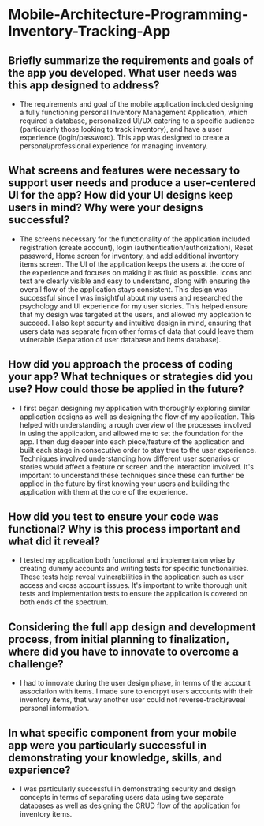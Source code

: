 # Mobile-Architecture-Programming-Inventory-Tracking-App

## Briefly summarize the requirements and goals of the app you developed. What user needs was this app designed to address?
- The requirements and goal of the mobile application included designing a fully functioning personal Inventory Management Application, which required a database, personalized UI/UX catering to a specific audience (particularly those looking to track inventory), and have a user experience (login/password). This app was designed to create a personal/professional experience for managing inventory.

## What screens and features were necessary to support user needs and produce a user-centered UI for the app? How did your UI designs keep users in mind? Why were your designs successful?
- The screens necessary for the functionality of the application included registration (create account), login (authentication/authorization), Reset password, Home screen for inventory, and add additional inventory items screen. The UI of the application keeps the users at the core of the experience and focuses on making it as fluid as possible. Icons and text are clearly visible and easy to understand, along with ensuring the overall flow of the application stays consistent. This design was successful since I was insightful about my users and researched the psychology and UI experience for my user stories. This helped ensure that my design was targeted at the users, and allowed my applcation to succeed. I also kept security and intuitive design in mind, ensuring that users data was separate from other forms of data that could leave them vulnerable (Separation of user database and items database).


## How did you approach the process of coding your app? What techniques or strategies did you use? How could those be applied in the future?
- I first began designing my application with thoroughly exploring similar application designs as well as designing the flow of my application. This helped with understanding a rough overview of the processes involved in using the application, and allowed me to set the foundation for the app. I then dug deeper into each piece/feature of the application and built each stage in consecutive order to stay true to the user experience. Techniques involved understanding how different user scenarios or stories would affect a feature or screen and the interaction involved. It's important to understand these techniques since these can further be applied in the future by first knowing your users and building the application with them at the core of the experience.

## How did you test to ensure your code was functional? Why is this process important and what did it reveal?
- I tested my application both functional and implementaion wise by creating dummy accounts and writing tests for specific functionalities. These tests help reveal vulnerabilities in the application such as user access and cross account issues. It's important to write thorough unit tests and implementation tests to ensure the application is covered on both ends of the spectrum.


## Considering the full app design and development process, from initial planning to finalization, where did you have to innovate to overcome a challenge?
- I had to innovate during the user design phase, in terms of the account association with items. I made sure to encrpyt users accounts with their inventory items, that way another user could not reverse-track/reveal personal information. 

## In what specific component from your mobile app were you particularly successful in demonstrating your knowledge, skills, and experience?
- I was particularly successful in demonstrating security and design concepts in terms of separating users data using two separate databases as well as designing the CRUD flow of the application for inventory items.
